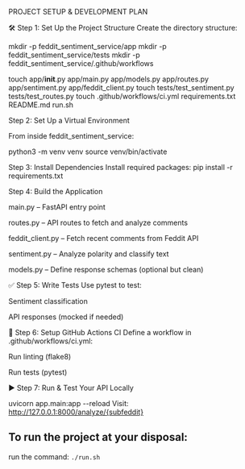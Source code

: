 PROJECT SETUP & DEVELOPMENT PLAN

🛠️ Step 1: Set Up the Project Structure
Create the directory structure:

mkdir -p feddit_sentiment_service/app
mkdir -p feddit_sentiment_service/tests
mkdir -p feddit_sentiment_service/.github/workflows

touch app/__init__.py app/main.py app/models.py app/routes.py app/sentiment.py app/feddit_client.py
touch tests/test_sentiment.py tests/test_routes.py
touch .github/workflows/ci.yml requirements.txt README.md run.sh

Step 2: Set Up a Virtual Environment

From inside feddit_sentiment_service:

python3 -m venv venv
source venv/bin/activate

Step 3: Install Dependencies
Install required packages: pip install -r requirements.txt


Step 4: Build the Application

main.py – FastAPI entry point

routes.py – API routes to fetch and analyze comments

feddit_client.py – Fetch recent comments from Feddit API

sentiment.py – Analyze polarity and classify text

models.py – Define response schemas (optional but clean)


✅ Step 5: Write Tests
Use pytest to test:

Sentiment classification

API responses (mocked if needed)

🤖 Step 6: Setup GitHub Actions CI
Define a workflow in .github/workflows/ci.yml:

Run linting (flake8)

Run tests (pytest)

▶️ Step 7: Run & Test Your API Locally

uvicorn app.main:app --reload
Visit: http://127.0.0.1:8000/analyze/{subfeddit}

## To run the project at your disposal:
run the command: `./run.sh`